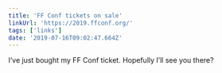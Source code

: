 ```yaml
---
title: 'FF Conf tickets on sale'
linkUrl: 'https://2019.ffconf.org/'
tags: ['links'] 
date: '2019-07-16T09:02:47.664Z'
---
```

I’ve just bought my FF Conf ticket. Hopefully I’ll see you there? 